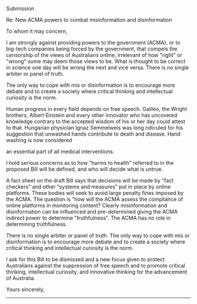 Submission

Re: New ACMA powers to combat misinformation and disinformation

To whom it may concern,

I am strongly against providing powers to the government (ACMA), or to big-tech companies being
forced by the government, that compels the censorship of the views of Australians online, irrelevant
of how "right" or "wrong" some may deem those views to be. What is thought to be correct in
science one day will be wrong the next and vice versa. There is no single arbiter or panel of truth.

The only way to cope with mis or disinformation is to encourage more debate and to create a society
where critical thinking and intellectual curiosity is the norm.

Human progress in every field depends on free speech. Galileo, the Wright brothers, Albert Einstein
and every other innovator who has uncovered knowledge contrary to the accepted wisdom of his or
her day could attest to that. Hungarian physician Ignaz Semmelweis was long ridiculed for his
suggestion that unwashed hands contribute to death and disease. Hand washing is now considered

an essential part of all medical interventions.

I hold serious concerns as to how "harms to health" referred to in the proposed Bill will be defined,
and who will decide what is untrue.

A fact sheet on the draft Bill says that decisions will be made by "fact checkers" and other "systems
and measures" put in place by online platforms. These bodies will seek to avoid large penalty fines
imposed by the ACMA. The question is "how will the ACMA assess the compliance of online
platforms in monitoring content? Clearly misinformation and disinformation can be influenced and
pre-determined giving the ACMA indirect power to determine "truthfulness". The ACMA has no role
in determining truthfulness.

There is no single arbiter or panel of truth. The only way to cope with mis or disinformation is to
encourage more debate and to create a society where critical thinking and intellectual curiosity is the
norm.

I ask for this Bill to be dismissed and a new focus given to protect Australians against the suppression
of free speech and to promote critical thinking, intellectual curiosity, and innovative thinking for the
advancement of Australia.

Yours sincerely,


-----

